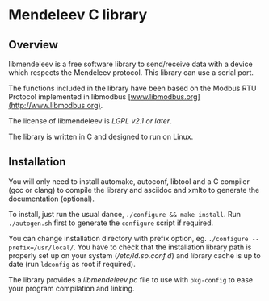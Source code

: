 Mendeleev C library
====================

Overview
--------

libmendeleev is a free software library to send/receive data with a device which
respects the Mendeleev protocol. This library can use a serial port.

The functions included in the library have been based on the Modbus RTU
Protocol implemented in libmodbus [www.libmodbus.org](http://www.libmodbus.org).

The license of libmendeleev is *LGPL v2.1 or later*.

The library is written in C and designed to run on Linux.

Installation
------------

You will only need to install automake, autoconf, libtool and a C compiler (gcc
or clang) to compile the library and asciidoc and xmlto to generate the
documentation (optional).

To install, just run the usual dance, `./configure && make install`. Run
`./autogen.sh` first to generate the `configure` script if required.

You can change installation directory with prefix option, eg. `./configure
--prefix=/usr/local/`. You have to check that the installation library path is
properly set up on your system (*/etc/ld.so.conf.d*) and library cache is up to
date (run `ldconfig` as root if required).

The library provides a *libmendeleev.pc* file to use with `pkg-config` to ease your
program compilation and linking.
